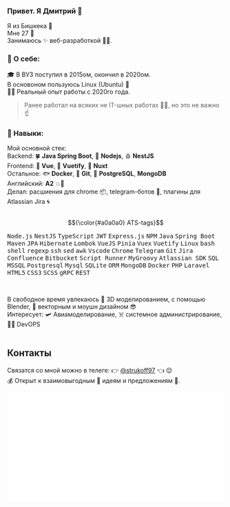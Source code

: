 ### Привет. Я Дмитрий 👋
Я из Бишкека 🌆<br/>
Мне 27 🗿<br/>
Занимаюсь ✨ веб-разработкой 🚣🏻.<br/>

### 👤 О себе:
🎓 В ВУЗ поступил в 2015ом, окончил в 2020ом.<br/>
В основоном пользуюсь Linux (Ubuntu) 🐧<br/>
👷🏼 Реальный опыт работы с 2020го года.<br/>
> Ранее работал на всяких не IT-шных работах 😵‍💫, но это не важно ☝

### 🧠 Навыки:
Мой основной стек:<br/>
Backend: 🍀 **Java Spring Boot**, 📗 **Nodejs**, 🩸 **NestJS**<br/>
Frontend:  🥝 **Vue**, 💠 **Vuetify**, 🐉 **Nuxt**<br/>
Остальное: 🐟 **Docker**, 🔶 **Git**, 🦫 **PostgreSQL**, **MongoDB**<br/>
Английский: **A2** 💥💪<br/>
Делал: расшиения для chrome 📦, telegram-ботов 🤖, плагины для Atlassian Jira 🌀<br/>
<br/>

$${\color{#a0a0a0} ATS-tags}$$
<p>
  <kbd>Node.js</kbd> <kbd>NestJS</kbd> <kbd>TypeScript</kbd> <kbd>JWT</kbd> <kbd>Express.js</kbd> <kbd>NPM</kbd> 
  <kbd>Java</kbd> <kbd>Spring Boot</kbd> <kbd>Maven</kbd> <kbd>JPA</kbd> <kbd>Hibernate</kbd> <kbd>Lombok</kbd>
  <kbd>VueJS</kbd> <kbd>Pinia</kbd> <kbd>Vuex</kbd> <kbd>Vuetify</kbd>
  <kbd>Linux</kbd> <kbd>bash</kbd> <kbd>shell</kbd> <kbd>regexp</kbd> <kbd>ssh</kbd> <kbd>sed</kbd> <kbd>awk</kbd>
  <kbd>Vscode</kbd> <kbd>Chrome</kbd> <kbd>Telegram</kbd> <kbd>Git</kbd>
  <kbd>Jira</kbd> <kbd>Confluence</kbd> <kbd>Bitbucket</kbd>
  <kbd>Script Runner</kbd> <kbd>MyGroovy</kbd> <kbd>Atlassian SDK</kbd>
  <kbd>SQL</kbd> <kbd>MSSQL</kbd> <kbd>Postgresql</kbd> <kbd>Mysql</kbd> <kbd>SQLite</kbd>
  <kbd>ORM</kbd> <kbd>MongoDB</kbd>
  <kbd>Docker</kbd>
  <kbd>PHP</kbd> <kbd>Laravel</kbd>
  <kbd>HTML5</kbd> <kbd>CSS3</kbd> <kbd>SCSS</kbd>
  <kbd>gRPC</kbd> <kbd>REST</kbd>
</p>
<br/>

В свободное время увлекаюсь 🧊 3D моделированием, с помощью Blender, 🔮 векторным и моушн дизайном 😎<br/>
Интересует: 🛩 Авиамоделирование, ☠️ системное администрирование, 🐕‍🦺 DevOPS <br/>
<br/>

## Контакты
Связатся со мной можно в телеге: 👉 [@strukoff97](https://t.me/strukoff97) 👈 😌<br/>
💰 Открыт к взаимовыгодным 💸 идеям и предложениям 🤝.<br/>


 
![](./assets/skills.svg)
<!--
## То, что мне знакомо
image:
![](./assets/skills.svg)

## Интересные проекты

💊 🚬

## ![Linux](https://img.shields.io/badge/-Linux-gray?style=for-the-badge)
-->
